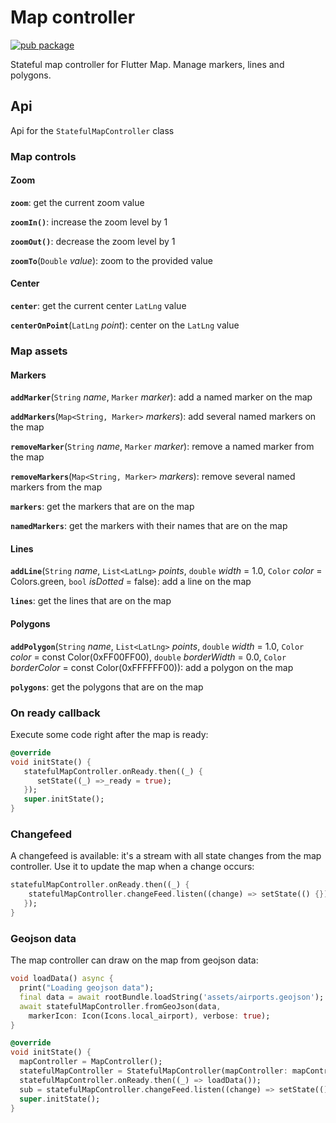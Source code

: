 # Map controller

[![pub package](https://img.shields.io/pub/v/map_controller.svg)](https://pub.dartlang.org/packages/map_controller)

Stateful map controller for Flutter Map. Manage markers, lines and polygons.

## Api

Api for the `StatefulMapController` class

### Map controls

#### Zoom

**`zoom`**: get the current zoom value

**`zoomIn()`**: increase the zoom level by 1

**`zoomOut()`**: decrease the zoom level by 1

**`zoomTo`**(`Double` *value*): zoom to the provided value

#### Center

**`center`**: get the current center `LatLng` value

**`centerOnPoint`**(`LatLng` *point*): center on the `LatLng` value

### Map assets

#### Markers

**`addMarker`**(`String` *name*, `Marker` *marker*): add a named marker on the map

**`addMarkers`**(`Map<String, Marker>` *markers*): add several named markers on the map

**`removeMarker`**(`String` *name*, `Marker` *marker*): remove a named marker from the map

**`removeMarkers`**(`Map<String, Marker>` *markers*): remove several named markers from the map

**`markers`**: get the markers that are on the map

**`namedMarkers`**: get the markers with their names that are on the map

#### Lines

**`addLine`**(`String` *name*,
          `List<LatLng>` *points*,
          `double` *width* = 1.0,
          `Color` *color* = Colors.green,
          `bool` *isDotted* = false): add a line on the map

**`lines`**: get the lines that are on the map

#### Polygons

**`addPolygon`**(`String` *name*,
          `List<LatLng>` *points*,
          `double` *width* = 1.0,
          `Color` *color* = const Color(0xFF00FF00),
          `double` *borderWidth* = 0.0,
          `Color` *borderColor* = const Color(0xFFFFFF00)): add a polygon on the map

**`polygons`**: get the polygons that are on the map

### On ready callback

Execute some code right after the map is ready:

   ```dart
   @override
   void initState() {
      statefulMapController.onReady.then((_) {
         setState((_) =>_ready = true);
      });
      super.initState();
   }
   ```

### Changefeed

A changefeed is available: it's a stream with all state changes from the map controller. Use it to update the map when a change occurs:

   ```dart
   statefulMapController.onReady.then((_) {
       statefulMapController.changeFeed.listen((change) => setState(() {}));
      });
   }
   ```

### Geojson data

 The map controller can draw on the map from geojson data:

```dart
void loadData() async {
  print("Loading geojson data");
  final data = await rootBundle.loadString('assets/airports.geojson');
  await statefulMapController.fromGeoJson(data,
    markerIcon: Icon(Icons.local_airport), verbose: true);
}

@override
void initState() {
  mapController = MapController();
  statefulMapController = StatefulMapController(mapController: mapController);
  statefulMapController.onReady.then((_) => loadData());
  sub = statefulMapController.changeFeed.listen((change) => setState(() {}));
  super.initState();
}

```
